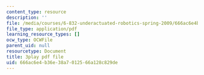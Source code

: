 ```yaml
---
content_type: resource
description: ''
file: /media/courses/6-832-underactuated-robotics-spring-2009/666ac6e4b36e38a7012566a128c829de_-fCLJ1pGht4.pdf
file_type: application/pdf
learning_resource_types: []
ocw_type: OCWFile
parent_uid: null
resourcetype: Document
title: 3play pdf file
uid: 666ac6e4-b36e-38a7-0125-66a128c829de
---
```

